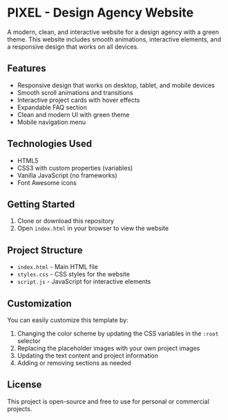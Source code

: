 # PIXEL - Design Agency Website

A modern, clean, and interactive website for a design agency with a green theme. This website includes smooth animations, interactive elements, and a responsive design that works on all devices.

## Features

- Responsive design that works on desktop, tablet, and mobile devices
- Smooth scroll animations and transitions
- Interactive project cards with hover effects
- Expandable FAQ section
- Clean and modern UI with green theme
- Mobile navigation menu

## Technologies Used

- HTML5
- CSS3 with custom properties (variables)
- Vanilla JavaScript (no frameworks)
- Font Awesome icons

## Getting Started

1. Clone or download this repository
2. Open `index.html` in your browser to view the website

## Project Structure

- `index.html` - Main HTML file
- `styles.css` - CSS styles for the website
- `script.js` - JavaScript for interactive elements

## Customization

You can easily customize this template by:

1. Changing the color scheme by updating the CSS variables in the `:root` selector
2. Replacing the placeholder images with your own project images
3. Updating the text content and project information
4. Adding or removing sections as needed

## License

This project is open-source and free to use for personal or commercial projects. 